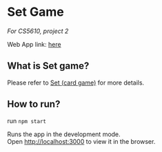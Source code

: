 # Set Game

*For CS5610, project 2*

Web App link: [here](https://chang-xu-webdevspr2021-pj2.herokuapp.com/)

## What is Set game?

Please refer to [Set (card game)](https://en.wikipedia.org/wiki/Set_(card_game)) for more details.

## How to run?

run `npm start`

Runs the app in the development mode.\
Open [http://localhost:3000](http://localhost:3000) to view it in the browser.
